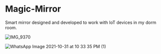 # Magic-Mirror
Smart mirror designed and developed to work with IoT devices in my dorm room.


![IMG_9370](https://user-images.githubusercontent.com/63922806/180842684-fb67cfc6-76d0-4089-a233-4d0c0e5925d1.jpg)



![WhatsApp Image 2021-10-31 at 10 33 35 PM (1)](https://user-images.githubusercontent.com/63922806/180842547-a0b77d1a-ed00-472d-a4de-7f83b094e6af.jpeg)
